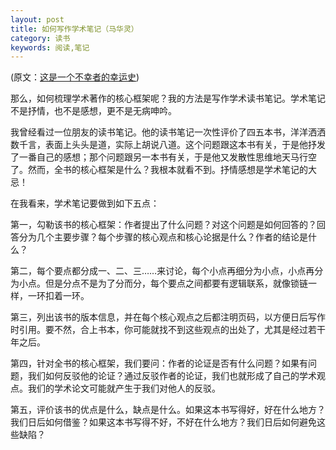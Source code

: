 ```yaml
---
layout: post
title: 如何写作学术笔记（马华灵）
category: 读书
keywords: 阅读,笔记
---
```


   (原文：[<u>这是一个不幸者的幸运史</u>](https://mp.weixin.qq.com/s/gEJY5b1fbuTaAX9OMfaHuw))

那么，如何梳理学术著作的核心框架呢？我的方法是写作学术读书笔记。学术笔记不是抒情，也不是感想，更不是无病呻吟。

我曾经看过一位朋友的读书笔记。他的读书笔记一次性评价了四五本书，洋洋洒洒数千言，表面上头头是道，实际上胡说八道。这个问题跟这本书有关，于是他抒发了一番自己的感想；那个问题跟另一本书有关，于是他又发散性思维地天马行空了。然而，全书的核心框架是什么？我根本就看不到。抒情感想是学术笔记的大忌！

在我看来，学术笔记要做到如下五点：

第一，勾勒该书的核心框架：作者提出了什么问题？对这个问题是如何回答的？回答分为几个主要步骤？每个步骤的核心观点和核心论据是什么？作者的结论是什么？

第二，每个要点都分成一、二、三……来讨论，每个小点再细分为小点，小点再分为小点。但是分点不是为了分而分，每个要点之间都要有逻辑联系，就像锁链一样，一环扣着一环。

第三，列出该书的版本信息，并在每个核心观点之后都注明页码，以方便日后写作时引用。要不然，合上书本，你可能就找不到这些观点的出处了，尤其是经过若干年之后。

第四，针对全书的核心框架，我们要问：作者的论证是否有什么问题？如果有问题，我们如何反驳他的论证？通过反驳作者的论证，我们也就形成了自己的学术观点。我们的学术论文可能就产生于我们对他人的反驳。

第五，评价该书的优点是什么，缺点是什么。如果这本书写得好，好在什么地方？我们日后如何借鉴？如果这本书写得不好，不好在什么地方？我们日后如何避免这些缺陷？